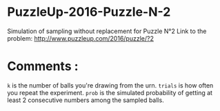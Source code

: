 # PuzzleUp-2016-Puzzle-N-2
Simulation of sampling without replacement for Puzzle N°2
Link to the problem: http://www.puzzleup.com/2016/puzzle/?2


# Comments :

`k` is the number of balls you're drawing from the urn.
`trials` is how often you repeat the experiment.
`prob` is the simulated probability of getting at least 2 consecutive numbers among the sampled balls.

